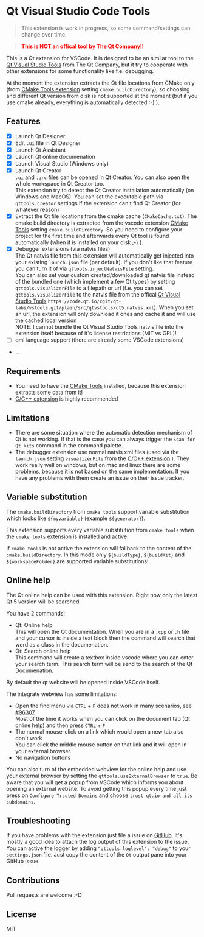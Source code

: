 # Qt Visual Studio Code Tools

> This extension is work in progress, so some command/settings can change over time.

> <span style="color:red; font-weight:bold;">This is NOT an offical tool by The Qt Company!!</span>

This is a Qt extension for VSCode. It is designed to be an similar tool to the [Qt Visual Studio Tools](https://marketplace.visualstudio.com/items?itemName=TheQtCompany.QtVisualStudioTools-19123) from The Qt Company, but it try to cooperate with other extensions for some functionality like f.e. debugging.

At the moment the extension extracts the Qt file locations from CMake only (from [CMake Tools extension](https://marketplace.visualstudio.com/items?itemName=ms-vscode.cmake-tools) setting `cmake.buildDirectory`), so choosing and different Qt version from disk is not supported at the moment (but if you use cmake already, everything is automatically detected :-) ).

## Features

* [x] Launch Qt Designer
* [x] Edit `.ui` file in Qt Designer
* [x] Launch Qt Assistant
* [x] Launch Qt online documenation
* [x] Launch Visual Studio (Windows only)
* [x] Launch Qt Creator<br>
  `.ui` and `.qrc` files can be opened in Qt Creator. You can also open the whole workspace in Qt Creator too.<br>
  This extension try to detect the Qt Creator installation automatically (on Windows and MacOS). You can set the executable path via `qttools.creator` settings if the extension can't find Qt Creator (for whatever reason)
* [x] Extract the Qt file locations from the cmake cache (`CMakeCache.txt`). The cmake build directory is extracted from the vscode extension [CMake Tools](https://marketplace.visualstudio.com/items?itemName=ms-vscode.cmake-tools) setting `cmake.buildDirectory`. 
  So you need to configure your project for the first time and afterwards every Qt tool is found automatically (when it is installed on your disk ;-) ).
* [x] Debugger extensions (via natvis files)<br>
  The Qt natvis file from this extension will automatically get injected into your existing `launch.json` file (per default). If you don't like that feature you can turn it of via `qttools.injectNatvisFile` setting.<br>
  You can also set your custom created/downloaded qt natvis file instead of the bundled one (which implement a few Qt types) by setting `qttools.visualizerFile` to a filepath or url (f.e. you can set `qttools.visualizerFile` to the natvis file from the offical [Qt Visual Studio Tools](https://code.qt.io/cgit/qt-labs/vstools.git/tree/src/qtvstools/qt5.natvis.xml) `https://code.qt.io/cgit/qt-labs/vstools.git/plain/src/qtvstools/qt5.natvis.xml`). When you set an url, the extension will only download it ones and cache it and will use the cached local version<br>
  NOTE: I cannot bundle the Qt Visual Studio Tools natvis file into the extension itself because of it's license restrictions (MIT vs GPL)!
* [ ] qml language support (there are already some VSCode extensions)
* ...

## Requirements

* You need to have the [CMake Tools](https://marketplace.visualstudio.com/items?itemName=ms-vscode.cmake-tools) installed, because this extension extracts some data from it!
* [C/C++ extension](https://marketplace.visualstudio.com/items?itemName=ms-vscode.cpptools) is highly recommended

## Limitations

* There are some situation where the automatic detection mechanism of Qt is not working. If that is the case you can always trigger the `Scan for Qt kits` command in the command palette.
* The debugger extension use normal natvis xml files (used via the `launch.json` setting `visualizerFile` from the [C/C++ extension](https://marketplace.visualstudio.com/items?itemName=ms-vscode.cpptools) ). They work really well on windows, but on mac and linux there are some problems, because it is not based on the same implementation. If you have any problems with them create an issue on their issue tracker.

## Variable substitution

The `cmake.buildDirectory` from `cmake tools` support variable substitution which looks like `${myvariable}` (example `${generator}`).

This extension supports every variable substitution from `cmake tools` when the `cmake tools` extension is installed and active.

If `cmake tools` is not active the extension will fallback to the content of the `cmake.buildDirectory`. In this mode only `${buildType}`, `${buildKit}` and `${workspaceFolder}` are supported variable substitutions!

## Online help

The Qt online help can be used with this extension. Right now only the latest Qt 5 version will be searched.

You  have 2 commands:

* Qt: Online help  
  This will open the Qt documentation. When you are in a `.cpp` or `.h` file and your cursor is inside a text block then the command will search that word as a class in the documenation.
* Qt: Search online help  
  This command will create a textbox inside vscode where you can enter your search term. This search term will be send to the search of the Qt Documenation.

By default the qt website will be opened inside VSCode itself.

The integrate webview has some limitations:

* Open the find menu via `CTRL` + `F` does not work in many scenarios, see [#96307](https://github.com/microsoft/vscode/issues/96307)  
  Most of the time it works when you can click on the document tab (Qt online help) and then press `CTRL` + `F`
* The normal mouse-click on a link which would open a new tab also don't work  
  You can click the middle mouse button on that link and it will open in your external browser.
* No navigation buttons

You can also turn of the embedded webview for the online help and use your external browser by setting the `qttools.useExternalBrowser` to `true`. Be aware that you will get a popup from VSCode which informs you about opening an external website. To avoid getting this popup every time just press on `Configure Trsuted Domains` and choose `trust qt.io and all its subdomains`.

## Troubleshooting

If you have problems with the extension just file a issue on [GitHub](https://github.com/tonka3000/vscode-qt-tools/issues). It's mostly a good idea to attach the log output of this extension to the issue. You can active the logger by adding `"qttools.loglevel": "debug"` to your `settings.json` file. Just copy the content of the `Qt` output pane into your GitHub issue.

## Contributions

Pull requests are welcome :-D

## License

MIT
